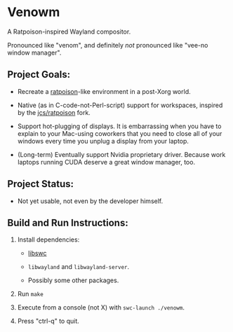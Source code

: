 # Venowm

A Ratpoison-inspired Wayland compositor.

Pronounced like "venom", and definitely *not* pronounced like "vee-no window manager".

## Project Goals:

- Recreate a [ratpoison](https://savannah.nongnu.org/projects/ratpoison)-like environment in a post-Xorg world.

- Native (as in C-code-not-Perl-script) support for workspaces, inspired by the [jcs/ratpoison](https://github.com/jcs/ratpoison) fork.

- Support hot-plugging of displays.  It is embarrassing when you have to explain to your Mac-using coworkers that you need to close all of your windows every time you unplug a display from your laptop.

- (Long-term) Eventually support Nvidia proprietary driver.  Because work laptops running CUDA deserve a great window manager, too.

## Project Status:

- Not yet usable, not even by the developer himself.

## Build and Run Instructions:

1. Install dependencies:

    - [libswc](https://github.com/michaelforney/swc)

    - `libwayland` and `libwayland-server`.

    - Possibly some other packages.

1. Run `make`

1. Execute from a console (not X) with `swc-launch ./venowm`.

1. Press "ctrl-q" to quit.

